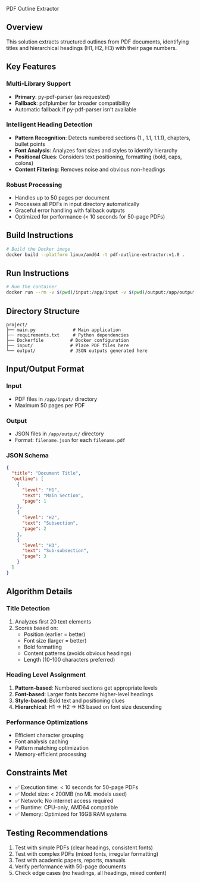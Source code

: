  PDF Outline Extractor

## Overview
This solution extracts structured outlines from PDF documents, identifying titles and hierarchical headings (H1, H2, H3) with their page numbers.

## Key Features

### Multi-Library Support
- **Primary**: py-pdf-parser (as requested)
- **Fallback**: pdfplumber for broader compatibility
- Automatic fallback if py-pdf-parser isn't available

### Intelligent Heading Detection
- **Pattern Recognition**: Detects numbered sections (1., 1.1, 1.1.1), chapters, bullet points
- **Font Analysis**: Analyzes font sizes and styles to identify hierarchy
- **Positional Clues**: Considers text positioning, formatting (bold, caps, colons)
- **Content Filtering**: Removes noise and obvious non-headings

### Robust Processing
- Handles up to 50 pages per document
- Processes all PDFs in input directory automatically
- Graceful error handling with fallback outputs
- Optimized for performance (< 10 seconds for 50-page PDFs)

## Build Instructions

```bash
# Build the Docker image
docker build --platform linux/amd64 -t pdf-outline-extractor:v1.0 .
```

## Run Instructions

```bash
# Run the container
docker run --rm -v $(pwd)/input:/app/input -v $(pwd)/output:/app/output --network none pdf-outline-extractor:v1.0
```

## Directory Structure
```
project/
├── main.py              # Main application
├── requirements.txt     # Python dependencies
├── Dockerfile          # Docker configuration
├── input/              # Place PDF files here
└── output/             # JSON outputs generated here
```

## Input/Output Format

### Input
- PDF files in `/app/input/` directory
- Maximum 50 pages per PDF

### Output
- JSON files in `/app/output/` directory
- Format: `filename.json` for each `filename.pdf`

### JSON Schema
```json
{
  "title": "Document Title",
  "outline": [
    {
      "level": "H1",
      "text": "Main Section",
      "page": 1
    },
    {
      "level": "H2", 
      "text": "Subsection",
      "page": 2
    },
    {
      "level": "H3",
      "text": "Sub-subsection", 
      "page": 3
    }
  ]
}
```

## Algorithm Details

### Title Detection
1. Analyzes first 20 text elements
2. Scores based on:
   - Position (earlier = better)
   - Font size (larger = better)
   - Bold formatting
   - Content patterns (avoids obvious headings)
   - Length (10-100 characters preferred)

### Heading Level Assignment
1. **Pattern-based**: Numbered sections get appropriate levels
2. **Font-based**: Larger fonts become higher-level headings
3. **Style-based**: Bold text and positioning clues
4. **Hierarchical**: H1 → H2 → H3 based on font size descending

### Performance Optimizations
- Efficient character grouping
- Font analysis caching
- Pattern matching optimization
- Memory-efficient processing

## Constraints Met
- ✅ Execution time: < 10 seconds for 50-page PDFs
- ✅ Model size: < 200MB (no ML models used)
- ✅ Network: No internet access required
- ✅ Runtime: CPU-only, AMD64 compatible
- ✅ Memory: Optimized for 16GB RAM systems

## Testing Recommendations
1. Test with simple PDFs (clear headings, consistent fonts)
2. Test with complex PDFs (mixed fonts, irregular formatting)
3. Test with academic papers, reports, manuals
4. Verify performance with 50-page documents
5. Check edge cases (no headings, all headings, mixed content)
